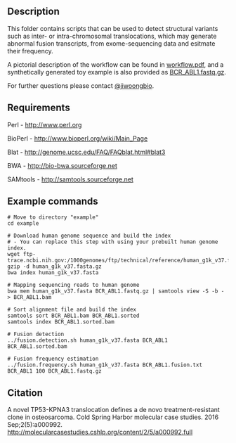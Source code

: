 Description
-----------
This folder contains scripts that can be used to detect structural variants such as inter- or intra-chromosomal translocations, which may generate abnormal fusion transcripts, from exome-sequencing data and esitmate their frequency.  

A pictorial description of the workflow can be found in [workflow.pdf](https://github.com/compbioUTSW/fusion/blob/master/workflow.pdf), and a synthetically generated toy example is also provided as [BCR_ABL1.fastq.gz](https://github.com/compbioUTSW/fusion/blob/master/example/BCR_ABL1.fastq.gz).  

For further questions please contact [@jiwoongbio](https://github.com/jiwoongbio).

Requirements
------------

Perl - http://www.perl.org

BioPerl - http://www.bioperl.org/wiki/Main_Page

Blat - http://genome.ucsc.edu/FAQ/FAQblat.html#blat3

BWA - http://bio-bwa.sourceforge.net

SAMtools - http://samtools.sourceforge.net

Example commands
----------------
```
# Move to directory "example"
cd example

# Download human genome sequence and build the index
# - You can replace this step with using your prebuilt human genome index.
wget ftp-trace.ncbi.nih.gov:/1000genomes/ftp/technical/reference/human_g1k_v37.fasta.gz
gzip -d human_g1k_v37.fasta.gz
bwa index human_g1k_v37.fasta

# Mapping sequencing reads to human genome
bwa mem human_g1k_v37.fasta BCR_ABL1.fastq.gz | samtools view -S -b - > BCR_ABL1.bam

# Sort alignment file and build the index
samtools sort BCR_ABL1.bam BCR_ABL1.sorted
samtools index BCR_ABL1.sorted.bam

# Fusion detection
../fusion.detection.sh human_g1k_v37.fasta BCR_ABL1 BCR_ABL1.sorted.bam

# Fusion frequency estimation
../fusion.frequency.sh human_g1k_v37.fasta BCR_ABL1.fusion.txt BCR_ABL1 100 BCR_ABL1.fastq.gz
```

Citation
----------------
A novel TP53-KPNA3 translocation defines a de novo treatment-resistant clone in osteosarcoma.
Cold Spring Harbor molecular case studies. 2016 Sep;2(5):a000992.
http://molecularcasestudies.cshlp.org/content/2/5/a000992.full
